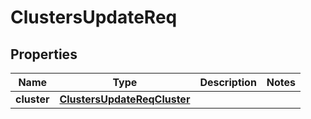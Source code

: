 # ClustersUpdateReq

## Properties
Name | Type | Description | Notes
------------ | ------------- | ------------- | -------------
**cluster** | [**ClustersUpdateReqCluster**](ClustersUpdateReqCluster.md) |  | 
